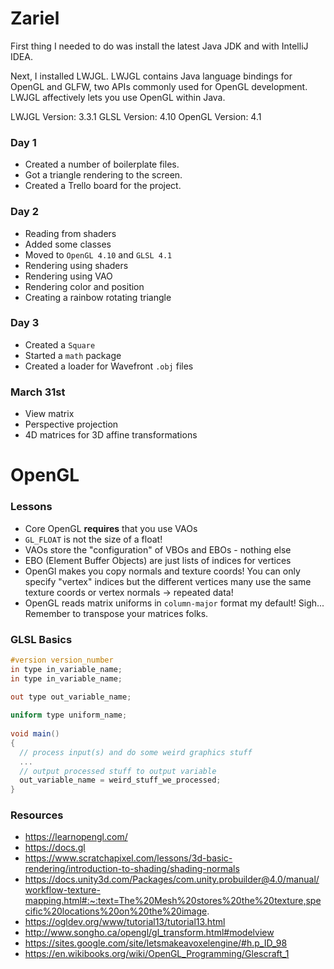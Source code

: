 # Zariel 

First thing I needed to do was install the latest Java JDK
and with IntelliJ IDEA. 

Next, I installed LWJGL. LWJGL contains Java language bindings for OpenGL and 
GLFW, two APIs commonly used for OpenGL development. LWJGL affectively lets you
use OpenGL within Java.


LWJGL Version:  3.3.1
GLSL  Version:  4.10
OpenGL Version: 4.1

### Day 1
- Created a number of boilerplate files.
- Got a triangle rendering to the screen.
- Created a Trello board for the project.

### Day 2
- Reading from shaders
- Added some classes
- Moved to `OpenGL 4.10` and `GLSL 4.1`
- Rendering using shaders
- Rendering using VAO
- Rendering color and position
- Creating a rainbow rotating triangle

### Day 3
- Created a `Square`
- Started a `math` package 
- Created a loader for Wavefront `.obj` files

### March 31st 
- View matrix
- Perspective projection
- 4D matrices for 3D affine transformations




# OpenGL

### Lessons
- Core OpenGL __requires__ that you use VAOs
- `GL_FLOAT` is not the size of a float!
- VAOs store the "configuration" of VBOs and EBOs - nothing else
- EBO (Element Buffer Objects) are just lists of indices for vertices
- OpenGl makes you copy normals and texture coords! You can only specify "vertex" indices
  but the different vertices many use the same texture coords or vertex normals -> repeated data!
- OpenGL reads matrix uniforms in `column-major` format my default! Sigh... Remember to transpose your matrices folks.

### GLSL Basics

```glsl
#version version_number
in type in_variable_name;
in type in_variable_name;

out type out_variable_name;
  
uniform type uniform_name;
  
void main()
{
  // process input(s) and do some weird graphics stuff
  ...
  // output processed stuff to output variable
  out_variable_name = weird_stuff_we_processed;
}
```


### Resources
- https://learnopengl.com/
- https://docs.gl
- https://www.scratchapixel.com/lessons/3d-basic-rendering/introduction-to-shading/shading-normals
- https://docs.unity3d.com/Packages/com.unity.probuilder@4.0/manual/workflow-texture-mapping.html#:~:text=The%20Mesh%20stores%20the%20texture,specific%20locations%20on%20the%20image.
- https://ogldev.org/www/tutorial13/tutorial13.html 
- http://www.songho.ca/opengl/gl_transform.html#modelview 
- https://sites.google.com/site/letsmakeavoxelengine/#h.p_ID_98
- https://en.wikibooks.org/wiki/OpenGL_Programming/Glescraft_1
